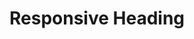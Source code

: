 <!DOCTYPE html>
<html lang="en">
<head>
    <meta charset="UTF-8">
    <meta name="viewport" content="width=device-width, initial-scale=1.0">
    <title>sample</title>
    <link rel="stylesheet" href="size.css">
</head>
<body>
    <h1> Responsive Heading</h1>
</body>
</html>

